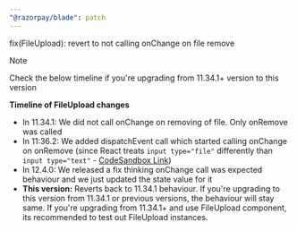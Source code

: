 ```yaml
---
"@razorpay/blade": patch
---
```


fix(FileUpload): revert to not calling onChange on file remove

> [!NOTE]
>
> Check the below timeline if you're upgrading from 11.34.1+ version to this version

**Timeline of FileUpload changes**

- In 11.34.1: We did not call onChange on removing of file. Only onRemove was called
- In 11:36.2: We added dispatchEvent call which started calling onChange on onRemove (since React treats `input type="file"` differently than `input type="text"` - [CodeSandbox Link](https://codesandbox.io/p/sandbox/friendly-ishizaka-yk7mm3))
- In 12.4.0: We released a fix thinking onChange call was expected behaviour and we just updated the state value for it
- **This version:** Reverts back to 11.34.1 behaviour. If you're upgrading to this version from 11.34.1 or previous versions, the behaviour will stay same. If you're upgrading from 11.34.1+ and use FileUpload component, its recommended to test out FileUpload instances.


